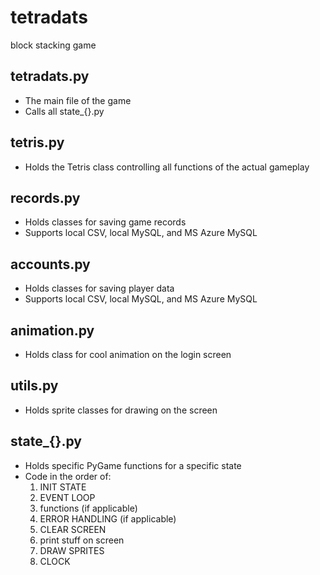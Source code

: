 # tetradats
block stacking game

## tetradats.py
- The main file of the game
- Calls all state_{}.py

## tetris.py
- Holds the Tetris class controlling all functions of the actual gameplay

## records.py
- Holds classes for saving game records
- Supports local CSV, local MySQL, and MS Azure MySQL

## accounts.py
- Holds classes for saving player data
- Supports local CSV, local MySQL, and MS Azure MySQL

## animation.py
- Holds class for cool animation on the login screen

## utils.py
- Holds sprite classes for drawing on the screen

## state_{}.py
- Holds specific PyGame functions for a specific state
- Code in the order of:
  1. INIT STATE
  1. EVENT LOOP
  1. functions (if applicable)
  1. ERROR HANDLING (if applicable)
  1. CLEAR SCREEN
  1. print stuff on screen
  1. DRAW SPRITES
  1. CLOCK
